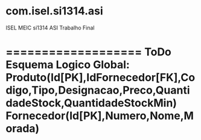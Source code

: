 com.isel.si1314.asi
===================
ISEL MEIC si1314 ASI Trabalho Final

===================
ToDo
	Esquema Logico Global:
		Produto(Id[PK],IdFornecedor[FK],Codigo,Tipo,Designacao,Preco,QuantidadeStock,QuantidadeStockMin)
		Fornecedor(Id[PK],Numero,Nome,Morada)
===================
